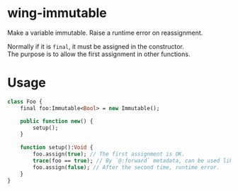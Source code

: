 # wing-immutable
Make a variable immutable.
Raise a runtime error on reassignment.

Normally if it is `final`, it must be assigned in the constructor.  
The purpose is to allow the first assignment in other functions.  

# Usage
```haxe
class Foo {
	final foo:Immutable<Bool> = new Immutable();

	public function new() {
		setup();
	}
	
	function setup():Void {
		foo.assign(true); // The first assignment is OK.
		trace(foo == true); // By `@:forward` metadata, can be used like the underlying type.
		foo.assign(false); // After the second time, runtime error.
	}
}
```